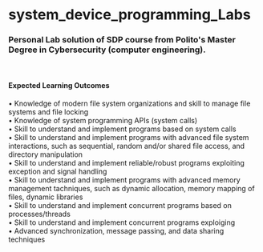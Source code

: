 # system_device_programming_Labs
<h3>Personal Lab solution of SDP course from Polito's Master Degree in Cybersecurity (computer engineering).</h3><br>

<h4>Expected Learning Outcomes</h4>
• Knowledge of modern file system organizations and skill to manage file systems and file locking <br>
• Knowledge of system programming APIs (system calls) <br>
• Skill to understand and implement programs based on system calls<br>
• Skill to understand and implement programs with advanced file system interactions, such as sequential, random and/or shared file access, and directory manipulation <br>
• Skill to understand and implement reliable/robust programs exploiting exception and signal handling <br>
• Skill to understand and implement programs with advanced memory management tachniques, such as dynamic allocation, memory mapping of files, dynamic libraries <br>
• Skill to understand and implement concurrent programs based on processes/threads <br>
• Skill to understand and implement concurrent programs exploiging <br>
• Advanced synchronization, message passing, and data sharing techniques
